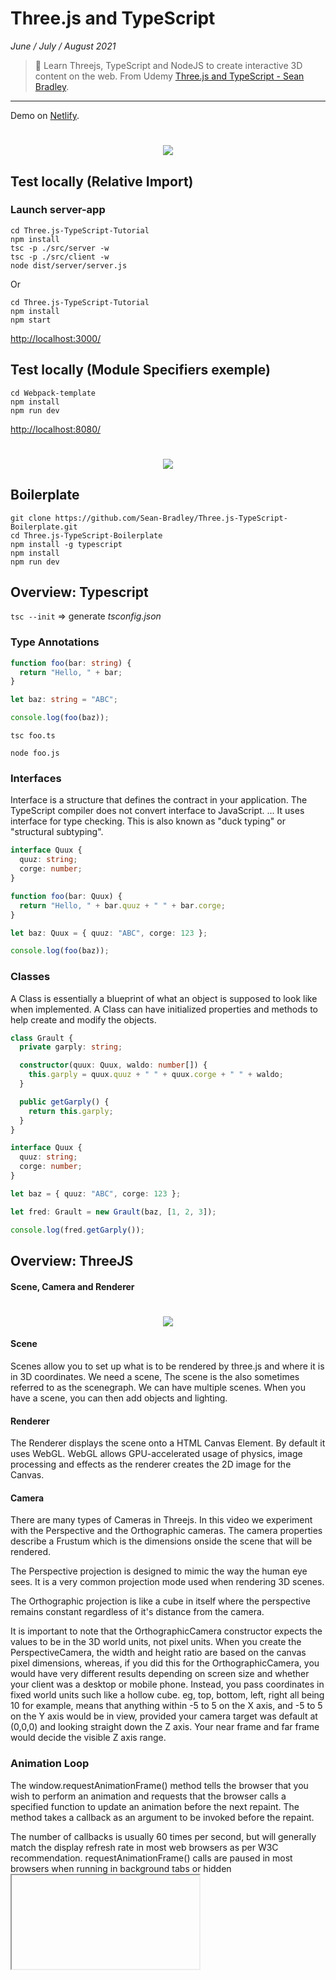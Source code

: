 # Three.js and TypeScript

_June / July / August 2021_

> 🔨 Learn Threejs, TypeScript and NodeJS to create interactive 3D content on the web. From Udemy [Three.js and TypeScript - Sean Bradley](https://www.udemy.com/course/threejs-tutorials/).

---

Demo on [Netlify](https://reverent-noether-c725f9.netlify.app/).

<h1 align="center">
    <img src="_readme-img/logos.png">
</h1>

## Test locally (Relative Import)

### Launch server-app

```batch
cd Three.js-TypeScript-Tutorial
npm install
tsc -p ./src/server -w
tsc -p ./src/client -w
node dist/server/server.js
```

Or

```batch
cd Three.js-TypeScript-Tutorial
npm install
npm start
```

[http://localhost:3000/](http://localhost:3000/)

## Test locally (Module Specifiers exemple)

```batch
cd Webpack-template
npm install
npm run dev
```

[http://localhost:8080/](http://localhost:8080/)

<h1 align="center">
    <img src="_readme-img/architecture.jpg">
</h1>

## Boilerplate

```batch
git clone https://github.com/Sean-Bradley/Three.js-TypeScript-Boilerplate.git
cd Three.js-TypeScript-Boilerplate
npm install -g typescript
npm install
npm run dev
```

## Overview: Typescript

`tsc --init` => generate _tsconfig.json_

### Type Annotations

```ts
function foo(bar: string) {
  return "Hello, " + bar;
}

let baz: string = "ABC";

console.log(foo(baz));
```

`tsc foo.ts`

`node foo.js`

### Interfaces

Interface is a structure that defines the contract in your application. The TypeScript compiler does not convert interface to JavaScript. ... It uses interface for type checking. This is also known as "duck typing" or "structural subtyping".

```ts
interface Quux {
  quuz: string;
  corge: number;
}

function foo(bar: Quux) {
  return "Hello, " + bar.quuz + " " + bar.corge;
}

let baz: Quux = { quuz: "ABC", corge: 123 };

console.log(foo(baz));
```

### Classes

A Class is essentially a blueprint of what an object is supposed to look like when implemented. A Class can have initialized properties and methods to help create and modify the objects.

```ts
class Grault {
  private garply: string;

  constructor(quux: Quux, waldo: number[]) {
    this.garply = quux.quuz + " " + quux.corge + " " + waldo;
  }

  public getGarply() {
    return this.garply;
  }
}

interface Quux {
  quuz: string;
  corge: number;
}

let baz = { quuz: "ABC", corge: 123 };

let fred: Grault = new Grault(baz, [1, 2, 3]);

console.log(fred.getGarply());
```

## Overview: ThreeJS

#### Scene, Camera and Renderer

<h1 align="center">
    <img src="_readme-img/scene.png">
</h1>

#### Scene

Scenes allow you to set up what is to be rendered by three.js and where it is in 3D coordinates. We need a scene, The scene is the also sometimes referred to as the scenegraph. We can have multiple scenes. When you have a scene, you can then add objects and lighting.

#### Renderer

The Renderer displays the scene onto a HTML Canvas Element. By default it uses WebGL. WebGL allows GPU-accelerated usage of physics, image processing and effects as the renderer creates the 2D image for the Canvas.

#### Camera

There are many types of Cameras in Threejs. In this video we experiment with the Perspective and the Orthographic cameras. The camera properties describe a Frustum which is the dimensions onside the scene that will be rendered.

The Perspective projection is designed to mimic the way the human eye sees. It is a very common projection mode used when rendering 3D scenes.

The Orthographic projection is like a cube in itself where the perspective remains constant regardless of it's distance from the camera.

It is important to note that the OrthographicCamera constructor expects the values to be in the 3D world units, not pixel units. When you create the PerspectiveCamera, the width and height ratio are based on the canvas pixel dimensions, whereas, if you did this for the OrthographicCamera, you would have very different results depending on screen size and whether your client was a desktop or mobile phone. Instead, you pass coordinates in fixed world units such like a hollow cube. eg, top, bottom, left, right all being 10 for example, means that anything within -5 to 5 on the X axis, and -5 to 5 on the Y axis would be in view, provided your camera target was default at (0,0,0) and looking straight down the Z axis. Your near frame and far frame would decide the visible Z axis range.

### Animation Loop

The window.requestAnimationFrame() method tells the browser that you wish to perform an animation and requests that the browser calls a specified function to update an animation before the next repaint. The method takes a callback as an argument to be invoked before the repaint.

The number of callbacks is usually 60 times per second, but will generally match the display refresh rate in most web browsers as per W3C recommendation. requestAnimationFrame() calls are paused in most browsers when running in background tabs or hidden <iframe>s in order to improve performance and battery life.

### Lights

There are various kinds of lights in Threejs.

They all extend from the THREE.Light base class, which in turn also extends from the Object3D base class.

The base class properties

- color
- intensity
- isLight (Read Only)
- receiveShadow
- shadow

Lighting gives you many more options to change the appearance of meshes within the scene. Meshes will need materials added to them in order for the lighting adjustments to take effect.

If a scene has no lighting, most materials won't be visible. The meshBasicMaterial, meshNormalMaterial and the MeshMatcapMaterial are self illuminating so they don't need lighting to be visible within a scene, but most of the other materials do, such as the meshLambertMaterial, meshPhongMaterial, MeshStandardMaterial, MeshPhysicalMaterial and MeshToonMaterial.

## Dependancies

- [typescript](https://www.npmjs.com/package/typescript): TypeScript is a language for application-scale JavaScript. TypeScript adds optional types to JavaScript that support tools for large-scale JavaScript applications for any browser, for any host, on any OS.

`npm i -g typescript`

- [three.js](https://www.npmjs.com/package/three): The aim of the project is to create an easy to use, lightweight, cross-browser, general purpose 3D library. The current builds only include a WebGL renderer but WebGPU (experimental), SVG and CSS3D renderers are also available in the examples.

`npm i three`

- [@types/node](https://www.npmjs.com/package/@types/node): This package contains type definitions for Node.js (http://nodejs.org/).

`npm i @types/node`

- [express](https://www.npmjs.com/package/express): Fast, unopinionated, minimalist web framework for node.

`npm i express`

- [nodemon](https://www.npmjs.com/package/nodemon): nodemon is a tool that helps develop node.js based applications by automatically restarting the node application when file changes in the directory are detected.

`npm install --save-dev nodemon`

- [concurrently](https://www.npmjs.com/package/concurrently): Run multiple commands concurrently. Like npm run watch-js & npm run watch-less but better.

`npm install --save-dev concurrently`

- [@types/dat.gui](https://www.npmjs.com/package/@types/dat.gui): This package contains type definitions for dat.GUI.

`npm install @types/dat.gui`

- [cannon-es](https://www.npmjs.com/package/cannon-es): Inspired by three.js and ammo.js, and driven by the fact that the web lacks a physics engine, here comes cannon.js. The rigid body physics engine includes simple collision detection, various body shapes, contacts, friction and constraints.

`npm install cannon-es --save-dev`

## Useful links

- [Three.js](https://threejs.org/)
- [Three.js and TypeScript Tutorials](https://sbcode.net/threejs/)
- [Module Resolution](https://www.typescriptlang.org/docs/handbook/module-resolution.html)
- [cannon-es](https://pmndrs.github.io/cannon-es/)
- [Import Cannon package](https://discourse.threejs.org/t/import-package-does-not-work-in-three-js/20820)
- [three-vrm](https://github.com/pixiv/three-vrm)
- [three-vrm exemples](https://rdrgn.github.io/three-vrm/)
- [@pixiv/three-vrm - doc](https://pixiv.github.io/three-vrm/docs/)
- [@pixiv/three-vrm - files](https://unpkg.com/browse/@pixiv/three-vrm@0.6.4/lib/)
- [saturday06/VRM_Addon_for_Blender](https://github.com/saturday06/VRM_Addon_for_Blender)
- [Cats Blender Plugin (0.19.0)](https://github.com/GiveMeAllYourCats/cats-blender-plugin)
- [Material-combiner Plugin](https://vrcat.club/threads/material-combiner-blender-addon-2-1-1-7.2255/)
- [Importing a Model from VRoid Studio into Unreal Engine](https://www.flynsarmy.com/2021/01/importing-a-model-from-vroid-studio-into-unreal-engine/)
- [<model-viewer>](https://modelviewer.dev/)

